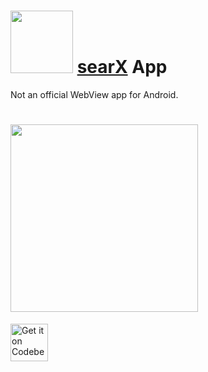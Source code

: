 # <img src="https://i.imgur.com/TEfSaml.png" width="100" /> <a href="https://github.com/searx/searx">searX</a> App
Not an official WebView app for Android.
# <img src="https://i.imgur.com/owv26qK.jpeg" width="300" />
<a href="https://codeberg.org/HSD/searXApp">
    <img alt="Get it on Codeberg" src="https://pages.codeberg.org/pstorch/get-it-on-blue-on-white.png" height="60">
</a>
